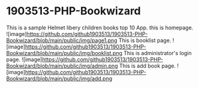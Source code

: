 # 1903513-PHP-Bookwizard
This is a sample Helmet libery children books top 10 App.
this is homepage.
![image]https://github.com/github1903513/1903513-PHP-Bookwizard/blob/main/public/img/page1.png
This is booklist page.
![image]https://github.com/github1903513/1903513-PHP-Bookwizard/blob/main/public/img/booklist.png
This is administrator's login page.
![image]https://github.com/github1903513/1903513-PHP-Bookwizard/blob/main/public/img/admin.png
This is add book page.
![image]https://github.com/github1903513/1903513-PHP-Bookwizard/blob/main/public/img/add.png
